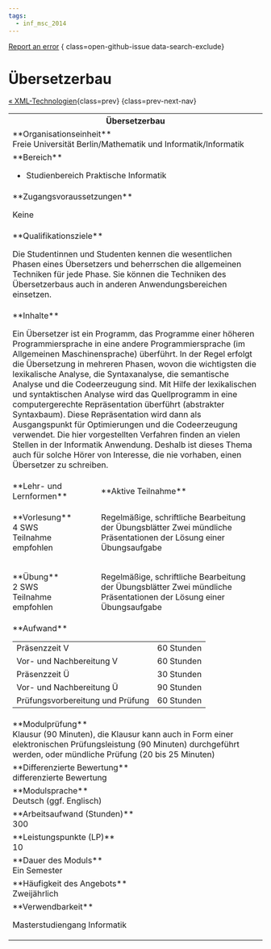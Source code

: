 ```yaml
---
tags:
  - inf_msc_2014
---
```

[Report an error](https://github.com/SGSSGene/FUB-SUP/issues/new?title=Error%20in%20%22%C3%9Cbersetzerbau%22&body=There%20seems%20to%20be%20an%20error%20in%20module%20%22%C3%9Cbersetzerbau%22%2E%0A%0A%3CDescribe%20here%20a%20slightly%20more%20detailed%20description%20of%20what%20is%20wrong%3E&labels=bug)
{ class=open-github-issue data-search-exclude}

# Übersetzerbau

[« XML-Technologien](XML-Technologien.md){class=prev}
{class=prev-next-nav}

<table markdown id="moduledesc">
<tr markdown class="moduledesc_head"><th colspan="2">Übersetzerbau </th></tr>
<tr markdown><td colspan="2">**Organisationseinheit**   <br>Freie Universität Berlin/Mathematik und Informatik/Informatik</td></tr>

<tr markdown><td colspan="2">**Bereich**<br>


- Studienbereich Praktische Informatik

</td></tr>

<tr markdown><td colspan="2">**Zugangsvoraussetzungen** <br>

Keine


</td></tr>
<tr markdown><td colspan="2">**Qualifikationsziele**    <br>

Die Studentinnen und Studenten kennen die wesentlichen Phasen eines
Übersetzers und beherrschen die allgemeinen Techniken für jede Phase. Sie
können die Techniken des Übersetzerbaus auch in anderen Anwendungsbereichen
einsetzen.


</td></tr>
<tr markdown><td colspan="2">**Inhalte**                <br>

Ein Übersetzer ist ein Programm, das Programme einer höheren
Programmiersprache in eine andere Programmiersprache (im Allgemeinen
Maschinensprache) überführt. In der Regel erfolgt die Übersetzung in
mehreren Phasen, wovon die wichtigsten die lexikalische Analyse, die
Syntaxanalyse, die semantische Analyse und die Codeerzeugung sind. Mit Hilfe
der lexikalischen und syntaktischen Analyse wird das Quellprogramm in eine
computergerechte Repräsentation überführt (abstrakter Syntaxbaum). Diese
Repräsentation wird dann als Ausgangspunkt für Optimierungen und die
Codeerzeugung verwendet. Die hier vorgestellten Verfahren finden an vielen
Stellen in der Informatik Anwendung. Deshalb ist dieses Thema auch für
solche Hörer von Interesse, die nie vorhaben, einen Übersetzer zu schreiben.


</td></tr>

<tr markdown><td>**Lehr- und Lernformen**</td><td>**Aktive Teilnahme**</td></tr>
<tr markdown><td> **Vorlesung** <br>4 SWS <br> Teilnahme empfohlen</td><td>

Regelmäßige, schriftliche Bearbeitung der Übungsblätter
Zwei mündliche Präsentationen der Lösung einer Übungsaufgabe
</td></tr>
<tr markdown><td> **Übung** <br>2 SWS <br> Teilnahme empfohlen</td><td>

Regelmäßige, schriftliche Bearbeitung der Übungsblätter
Zwei mündliche Präsentationen der Lösung einer Übungsaufgabe
</td></tr>
<tr markdown><td colspan="2">**Aufwand**                <br>
<table class="aufwand_table">
<tr><td>Präsenzzeit V</td><td>60 Stunden</td></tr>
<tr><td>Vor- und Nachbereitung V</td><td>60 Stunden</td></tr>
<tr><td>Präsenzzeit Ü</td><td>30 Stunden</td></tr>
<tr><td>Vor- und Nachbereitung Ü</td><td>90 Stunden</td></tr>
<tr><td>Prüfungsvorbereitung und Prüfung</td><td>60 Stunden</td></tr>
</table>

</td></tr>
<tr markdown><td colspan="2">**Modulprüfung**             <br>Klausur (90 Minuten), die Klausur kann auch in Form einer elektronischen
Prüfungsleistung (90 Minuten) durchgeführt werden, oder mündliche Prüfung
(20 bis 25 Minuten)


</td></tr>
<tr markdown><td colspan="2">**Differenzierte Bewertung** <br>differenzierte Bewertung

</td></tr>
<tr markdown><td colspan="2">**Modulsprache**             <br>Deutsch (ggf. Englisch)</td></tr>
<tr markdown><td colspan="2">**Arbeitsaufwand (Stunden)** <br>300</td></tr>
<tr markdown><td colspan="2">**Leistungspunkte (LP)**     <br>10</td></tr>
<tr markdown><td colspan="2">**Dauer des Moduls**         <br>Ein Semester</td></tr>
<tr markdown><td colspan="2">**Häufigkeit des Angebots**  <br>Zweijährlich</td></tr>
<tr markdown><td colspan="2">**Verwendbarkeit**           <br>

Masterstudiengang Informatik


</td></tr>


</table>
